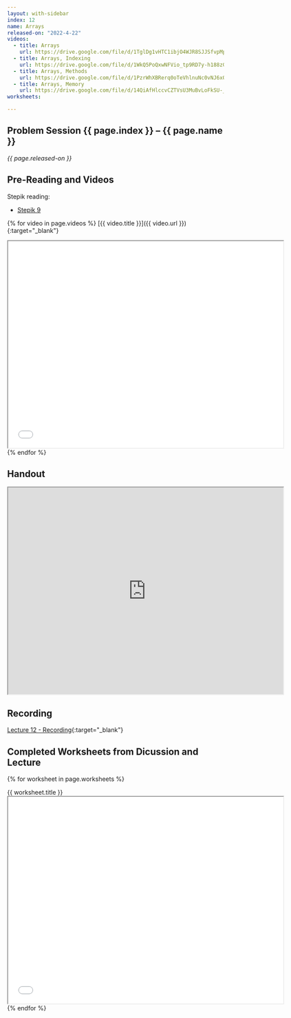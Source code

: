 ```yaml
---
layout: with-sidebar
index: 12
name: Arrays
released-on: "2022-4-22"
videos:
  - title: Arrays
    url: https://drive.google.com/file/d/1TglDg1vHTC1ibjO4WJR8SJJSfvpMp9fC
  - title: Arrays, Indexing
    url: https://drive.google.com/file/d/1WkQ5PoQxwNFVio_tp9RD7y-h188zGKoF
  - title: Arrays, Methods
    url: https://drive.google.com/file/d/1PzrWhXBRerq0oTeVhlnuNc0vNJ6xQW9k
  - title: Arrays, Memory
    url: https://drive.google.com/file/d/14QiAfHlccvCZTVsU3MuBvLoFkSU-_UAo
worksheets:

---
```



## Problem Session {{ page.index }} – {{ page.name }}

_{{ page.released-on }}_

## Pre-Reading and Videos

Stepik reading:
- [Stepik 9](https://stepik.org/lesson/579631/step/1?unit=574281)

{% for video in page.videos %}
[{{ video.title }}]({{ video.url }}){:target="_blank"}

<iframe src="{{ video.url }}/preview" width="640" height="480" allow="autoplay"></iframe>
{% endfor %}

## Handout

<iframe src="https://drive.google.com/file/d/1tZWPqxH7Ct7Nb9jyL-sV2ID5JzP30K9L/preview" width="640" height="480" allow="autoplay"></iframe>

## Recording

[Lecture 12 - Recording](https://podcast.ucsd.edu/watch/wi22/cse11_a00/12){:target="_blank"}

## Completed Worksheets from Dicussion and Lecture

{% for worksheet in page.worksheets %}
<div class="worksheetBox">
{{ worksheet.title }}
<br>
<iframe src="{{ worksheet.url }}/preview" width="640" height="480" allow="autoplay"></iframe>
</div>
{% endfor %}